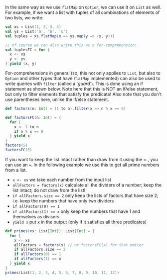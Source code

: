 In the same way as we use `flatMap` on `Option`, we can use it on `List` as well. For example, if we want a list with tuples of all combinations of elements of two lists, we write:

```scala
val xs = List(1, 2, 3, 4)
val ys = List('a', 'b', 'c')
val tuples = xs.flatMap(x => ys.map(y => (x, y)))

// of course we can also write this as a for-comprehension:
val tuplesFC = for {
  x <- xs
  y <- ys
} yield (x, y)
```

For-comprehensions in general (so, this not only applies to `List`, but also to `Option` and other
  types that have `flatMap` implemented) can also be used to write queries with `filter` (called
  a '*guard*'). This is done using an if statement as shown below. Note here that this is NOT an
  if/else statement, but only to filter elements that satisfy the predicate! Also note that you
  don't use parentheses here, unlike the if/else statement.

```scala
def factors(n: Int) = (1 to n).filter(x => n % x == 0)

def factorsFC(n: Int) = {
  for {
    x <- 1 to n
    if n % x == 0
  } yield x
}
factors(5)
factorsFC(5)
```

If you want to keep the list intact rather than draw from it using the `<-`, you can use an `=`. In the following example we use this to get all prime numbers from a list.
* `x <- xs`                         we take each number from the input list
* `allFactors = factors(x)`         calculate all the dividers of a number;
                                    keep the list intact; do not draw from the list!
* `if allFactors.size == 2`         only keep the lists of factors that have size 2;
                                    i.e. keep the numbers that have only two dividers
* `if allFactors(0) == 1`
* `if allFactors(1) == x`           only keep the numbers that have 1 and themselves as divisers
* `yield x`                         put x in the output (only if it satisfies all three predicates)

```scala
def primes(xs: List[Int]): List[Int] = {
  for {
    x <- xs
    allFactors = factors(x) // or factorsFC(x) for that matter
    if allFactors.size == 2
    if allFactors(0) == 1
    if allFactors(1) == x
  } yield x
}
primes(List(1, 2, 3, 4, 5, 6, 7, 8, 9, 10, 11, 12))
```
